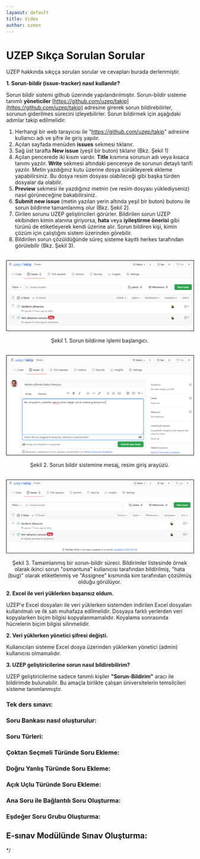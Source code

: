 ```yaml
---
layaout: default
title: Video
author: ozmen
---
```

# UZEP Sıkça Sorulan Sorular

UZEP hakkında sıkçça sorulan sorular ve cevapları burada derlenmiştir.


**1. Sorun-bildir (issue-tracker) nasıl kullanılır?**

Sorun bildir sistemi github üzerinde yapılandırılmıştır. Sorun-bildir sisteme tanımlı **yöneticiler** [https://github.com/uzep/takip](https://github.com/uzep/takip) adresine girerek sorun bildirebilirler, sorunun giderilmes sürecini izleyebilirler. Sorun bildirmek için aşağıdaki adımlar takip edilmelidir:
1. Herhangi bir web tarayıcısı ile "https://github.com/uzep/takip" adresine kullanıcı adı ve şifre ile giriş yapılır.
2. Açılan sayfada menüden **issues** sekmesi tıklanır.
3. Sağ üst tarafta **New issue** (yeşil bir buton) tıklanır (Bkz. Şekil 1)
4. Açılan pencerede iki kısım vardır. **Title** kısmına sorunun adı veya kısaca tanımı yazılır. **Write** sekmesi altındaki pencereye de sorunun detaylı tarifi yazılır. Metin yazdığınız kutu üzerine dosya sürükleyerek ekleme yapabilirsiniz. Bu dosya resim dosyası olabileceği gibi başka türden dosyalar da olabilir. 
5. **Preview** sekmesi ile yazdığınız metnin (ve resim dosyası yüklediyseniz) nasıl görüneceğine bakabilirsiniz.
6. **Submit new issue** (metin yazılan yerin altında yeşil bir buton) butonu ile sorun bildirme tamamlanmış olur (Bkz. Şekil 2).
7. Girilen sorunu UZEP geliştiricileri görürler. Bildirilen sorun UZEP ekibinden kimin alanına giriyorsa, **hata** veya **iyileştirme önerisi** gibi türünü de etiketleyerek kendi üzerine alır. Sorun bildiren kişi, kimin çözüm için çalıştığını sistem üzerinden görebilir. 
8. Bildirilen sorun çözüldüğünde süreç sisteme kayıtlı herkes tarafından görülebilir (Bkz. Şekil 3).  

<br><img style="border:1px solid black" src="assets/images/issueTracker1.png"/>
<p style="text-align: center;">Şekil 1. Sorun bildirme işlemi başlangıcı. </p>

<br><img style="border:1px solid black" src="assets/images/issueTracker2.png"/>
<p style="text-align: center;">Şekil 2. Sorun bildir sistemine mesaj, resim giriş arayüzü. </p>

<br><img style="border:1px solid black" src="assets/images/issueTracker3.png"/>
<p style="text-align: center;">Şekil 3. Tamamlanmış bir sorun-bildir süreci. Bildirimler listesinde örnek olarak ikinci sorun "osmantuna" kullanıcısı tarafından bildirilmiş, "hata (bug)" olarak etiketlenmiş ve "Assignee" kısmında kim tarafından çözülmüş olduğu görülüyor. </p>




**2. Excel ile veri yüklerken başarısız oldum.**

UZEP'e Excel dosyaları ile veri yüklerken sistemden indirilen Excel dosyaları kullanılmalı ve ilk satı muhafaza edilmelidir. Dosyaya farklı yerlerden veri kopyalarken biçim bilgisi kopyalanmamalıdır. Koyalama sonrasında hücrelerin biçim bilgisi silinmelidir. 

**2. Veri yüklerken yönetici şifresi değişti.**

Kullanıcıları sisteme Excel dosya üzerinden yüklerken yönetici (admin) kullanıcısı olmamalıdır. 

**3. UZEP geliştiricilerine sorun nasıl bildirebilirim?**

UZEP geliştiricilerine sadece tanımlı kişiler **"Sorun-Bildirim"** aracı ile bildirimde bulunabilir. Bu amaçla birlikte çalışan üniversitelerin temsilcileri sisteme tanımlanmıştır. 

<!--
### Sanal Sınıfların oluşturulması:

### Sanal Sınıfların Özellikleri:

### Öğrencilere Duyuru Gönderilmesi:

### Sanal Sınıf Videolarına Asenkron Erişim:

### E-sınav Modülüne Giriş:
-->
<!--
[![E-sınav girişi](http://img.youtube.com/vi/Kq5VDpsvQn8/0.jpg)](http://www.youtube.com/watch?v=Kq5VDpsvQn8)
-->
### Tek ders sınavı:
<!--
[![Tek ders sınavı](http://img.youtube.com/vi/eGssColzQ9o/0.jpg)](http://www.youtube.com/watch?v=eGssColzQ9o)
-->
### Soru Bankası nasıl oluşturulur:
<!--
[![Soru Bankası](http://img.youtube.com/vi/yil-z9KnY4E/0.jpg)](http://www.youtube.com/watch?v=yil-z9KnY4E)
-->
### Soru Türleri:
<!--
[![Soru Bankası](http://img.youtube.com/vi/419ploeeiEg/0.jpg)](http://www.youtube.com/watch?v=419ploeeiEg)
-->
### Çoktan Seçmeli Türünde Soru Ekleme:
<!--
[![Soru Bankası](http://img.youtube.com/vi/419ploeeiEg/0.jpg)](http://www.youtube.com/watch?v=419ploeeiEg)
-->
### Doğru Yanlış Türünde Soru Ekleme:
<!--
[![Soru Bankası](http://img.youtube.com/vi/KhmTQlD7Or4/0.jpg)](http://www.youtube.com/watch?v=KhmTQlD7Or4)
-->
### Açık Uçlu Türünde Soru Ekleme:
<!--
[![Soru Bankası](http://img.youtube.com/vi/HIAE81vrRzw/0.jpg)](http://www.youtube.com/watch?v=HIAE81vrRzw)
-->
### Ana Soru ile Bağlantılı Soru Oluşturma:
<!--
[![Soru Bankası](http://img.youtube.com/vi/iQHbqw--tR8/0.jpg)](http://www.youtube.com/watch?v=iQHbqw--tR8)
-->
### Eşdeğer Soru Grubu Oluşturma:
<!--
[![Soru Bankası](http://img.youtube.com/vi/P83KU7H_6D4/0.jpg)](http://www.youtube.com/watch?v=P83KU7H_6D4)
-->
## E-sınav Modülünde Sınav Oluşturma:
*/